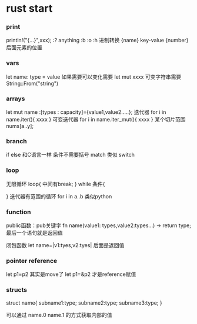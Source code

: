 # rust start
### print
println!("{...}",xxx);
:? anything 
:b :o :h 进制转换
{name} key-value
{number} 后面元素的位置

### vars
let name: type = value
如果需要可以变化需要
let mut xxxx
可变字符串需要 String::From("string")
### arrays
let mut name :[types : capacity]={value1,value2.....};
迭代器
for i in name.iter(){
    xxxx
}
可变迭代器
for i in name.iter_mut(){
    xxxx
}
某个切片范围
nums[a..y];
### branch
if else 和C语言一样 条件不需要括号
match 类似 switch

### loop
无限循环 loop{
    中间有break;
}
while 条件{

}
迭代器有范围的循环
for i in a..b   类似python

### function
public函数：pub关键字
fn name(value1: types,value2:types...) -> return type;
最后一个语句就是返回值

闭包函数
let name=|v1:tyes,v2:tyes| 后面是返回值 

### pointer reference
let p1=p2 其实是move了
let p1=&p2 才是reference赋值

### structs
struct name{
    subname1:type;
    subname2:type;
    subname3:type;
}

可以通过 name.0 name.1 的方式获取内部的值


